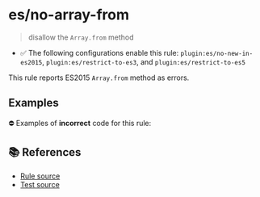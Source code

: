 # es/no-array-from
> disallow the `Array.from` method

- ✅ The following configurations enable this rule: `plugin:es/no-new-in-es2015`, `plugin:es/restrict-to-es3`, and `plugin:es/restrict-to-es5`

This rule reports ES2015 `Array.from` method as errors.

## Examples

⛔ Examples of **incorrect** code for this rule:

<eslint-playground type="bad" code="/*eslint es/no-array-from: error */
const array = Array.from(&quot;hello&quot;)
" />

## 📚 References

- [Rule source](https://github.com/mysticatea/eslint-plugin-es/blob/v4.1.0/lib/rules/no-array-from.js)
- [Test source](https://github.com/mysticatea/eslint-plugin-es/blob/v4.1.0/tests/lib/rules/no-array-from.js)
